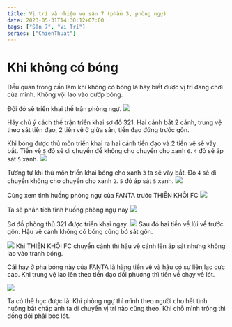 ```yaml
---
title: Vị trí và nhiệm vụ sân 7 (phần 3, phòng ngự)
date: 2023-05-31T14:30:12+07:00
tags: ["Sân 7", "Vị Trí"]
series: ["ChienThuat"]
---
```

# Khi không có bóng
Đều quan trong cần làm khi không có bóng là hãy biết được vị trí đang chơi của mình. Không vội lao vào cướp bóng.

Đội đỏ sẽ triển khai thế trận phòng ngự.
![](/images/def_1.png)

Hãy chú ý cách thế trận triển khai sơ đồ 321. Hai cánh bắt 2 cánh, trung vệ theo sát tiền đạo, 2 tiền vệ ở giữa sân, tiền đạo đứng trước gôn.

Khi bóng được thủ môn triển khai ra hai cánh tiền đạo và 2 tiền vệ sẽ vây bắt.
Tiền vệ `5` đỏ sẽ di chuyển để không cho chuyền cho xanh `6`. `4` đỏ sẽ áp sát `5` xanh.
![](/images/def_2.png)

Tương tự khi thủ môn triển khai bóng cho xanh `3` ta sẽ vây bắt. Đỏ `4` sẽ di chuyển không cho chuyền cho xanh `2`. `5` đỏ áp sát `5` xanh.
![](/images/def_3.png)

Cùng xem tình huống phòng ngự của FANTA trước THIÊN KHÔI FC
![](/images/def_1.gif)

Ta sẽ phân tích tình huống phòng ngự này
![](/images/def_vd_1_1.png)

Sơ đồ phòng thủ 321 được triển khai ngay.
![](/images/def_vd_2_2.png)
Sau đó hai tiền về lùi về trước gôn. Hậu vệ cánh không có bóng cũng bó sát gôn.

![](/images/def_vd_3_3.png)
Khi THIÊN KHÔI FC chuyển cánh thì hậu vệ cánh lên áp sát nhưng không lao vào tranh bóng.

Cái hay ở pha bóng này của FANTA là hàng tiền vệ và hậu có sự liên lạc cực cao. Khi trung vệ lao lên theo tiền đạo đối phương thì tiền về chạy về lót. 

![](/images/def_vd_4_4.png)

Ta có thể học được là: Khi phòng ngự thì mình theo người cho hết tình huống bất chấp anh ta di chuyển vị trí nào cũng theo. Khi chỗ mình trống thì đồng đội phải bọc lót.
